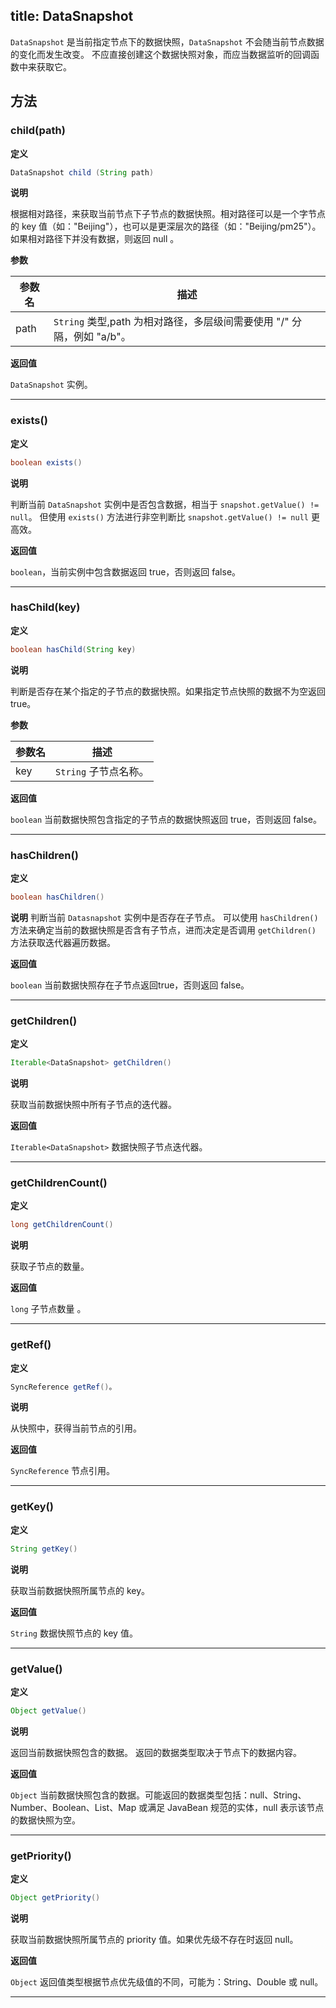 title:  DataSnapshot
---
`DataSnapshot` 是当前指定节点下的数据快照，`DataSnapshot` 不会随当前节点数据的变化而发生改变。
不应直接创建这个数据快照对象，而应当数据监听的回调函数中来获取它。
## 方法

### child(path)
**定义**

```java
DataSnapshot child (String path)
```

**说明**

根据相对路径，来获取当前节点下子节点的数据快照。相对路径可以是一个字节点的 key 值（如："Beijing"），也可以是更深层次的路径（如："Beijing/pm25"）。
如果相对路径下并没有数据，则返回 null 。

**参数**


参数名 | 描述
--- | ---
path | `String` 类型,path 为相对路径，多层级间需要使用 "/" 分隔，例如 "a/b"。

**返回值**

`DataSnapshot` 实例。
</br>

---

### exists()

**定义**

```java
boolean exists()
```

**说明**

判断当前 `DataSnapshot` 实例中是否包含数据，相当于 `snapshot.getValue() != null`。
但使用 `exists()` 方法进行非空判断比 `snapshot.getValue() != null` 更高效。

**返回值**

`boolean`，当前实例中包含数据返回 true，否则返回 false。
</br>

---
### hasChild(key)
**定义**

```java
boolean hasChild(String key)
```

**说明**

判断是否存在某个指定的子节点的数据快照。如果指定节点快照的数据不为空返回 true。

**参数**


参数名 | 描述
--- | ---
key | `String` 子节点名称。

**返回值**

`boolean` 当前数据快照包含指定的子节点的数据快照返回 true，否则返回 false。
</br>

---
### hasChildren()
**定义**

```java
boolean hasChildren()
```

**说明**
判断当前 `Datasnapshot` 实例中是否存在子节点。
可以使用 `hasChildren()` 方法来确定当前的数据快照是否含有子节点，进而决定是否调用 `getChildren()` 方法获取迭代器遍历数据。

**返回值**

`boolean` 当前数据快照存在子节点返回true，否则返回 false。
</br>

---

### getChildren()
**定义**

```java
Iterable<DataSnapshot> getChildren()
```

**说明**

获取当前数据快照中所有子节点的迭代器。

**返回值**

`Iterable<DataSnapshot>` 数据快照子节点迭代器。
</br>

---
### getChildrenCount()
**定义**

```java
long getChildrenCount()
```

**说明**

获取子节点的数量。

**返回值**

`long` 子节点数量 。
</br>

---

### getRef()
**定义**

```java
SyncReference getRef()。
```

**说明**

从快照中，获得当前节点的引用。

**返回值**

`SyncReference` 节点引用。
</br>

---
### getKey()
**定义**

```java
String getKey()
```

**说明**

获取当前数据快照所属节点的 key。

**返回值**

`String` 数据快照节点的 key 值。
</br>

---

### getValue()
**定义**

```java
Object getValue()
```

**说明**

返回当前数据快照包含的数据。
返回的数据类型取决于节点下的数据内容。

**返回值**

`Object` 当前数据快照包含的数据。可能返回的数据类型包括：null、String、Number、Boolean、List、Map 或满足 JavaBean 规范的实体，null 表示该节点的数据快照为空。
</br>

---

### getPriority()
**定义**

```java
Object getPriority()
```

**说明**

获取当前数据快照所属节点的 priority 值。如果优先级不存在时返回 null。

**返回值**

`Object` 返回值类型根据节点优先级值的不同，可能为：String、Double 或 null。
</br>

---


